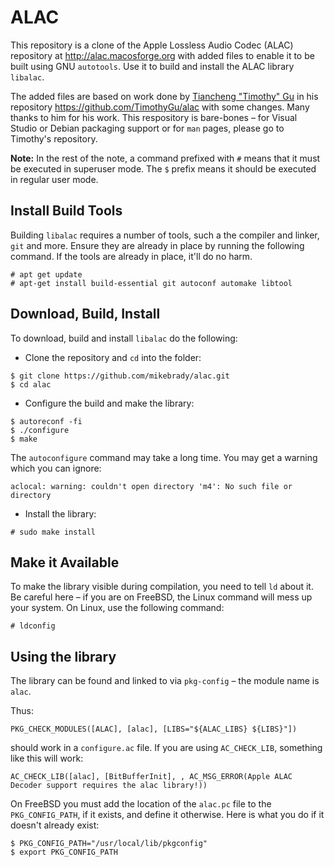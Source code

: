 ALAC
====

This repository is a clone of the Apple Lossless Audio Codec (ALAC) repository at http://alac.macosforge.org with added files to enable it to be built using GNU `autotools`. Use it to build and install the ALAC library `libalac`.

The added files are based on work done by [Tiancheng "Timothy" Gu](https://github.com/TimothyGu)  in his repository https://github.com/TimothyGu/alac with some changes. Many thanks to him for his work. This respository is bare-bones – for Visual Studio or Debian packaging support or for `man` pages, please go to Timothy's repository.

**Note:** In the rest of the note, a command prefixed with `#` means that it must be executed in superuser mode. The `$` prefix means it should be executed in regular user mode.

Install Build Tools
---
Building `libalac` requires a number of tools, such a the compiler and linker, `git` and more. Ensure they are already in place by running the following command. If the tools are already in place, it'll do no harm. 
```
# apt get update
# apt-get install build-essential git autoconf automake libtool
```
Download, Build, Install
---

To download, build and install `libalac` do the following:

* Clone the repository and `cd` into the folder:
```
$ git clone https://github.com/mikebrady/alac.git
$ cd alac
```
* Configure the build and make the library:
```
$ autoreconf -fi
$ ./configure
$ make
```
The `autoconfigure` command may take a long time. You may get a warning which you can ignore:
```
aclocal: warning: couldn't open directory 'm4': No such file or directory
```

* Install the library:
```
# sudo make install
```
Make it Available
---
To make the library visible during compilation, you need to tell `ld` about it. Be careful here – if you are on FreeBSD, the Linux command will mess up your system. On Linux, use the following command:
```
# ldconfig
```

Using the library
---

The library can be found and linked to via `pkg-config` – the module name is `alac`.

Thus:
```
PKG_CHECK_MODULES([ALAC], [alac], [LIBS="${ALAC_LIBS} ${LIBS}"])
```
should work in a `configure.ac` file. If you are using `AC_CHECK_LIB`, something like this will work:
```
AC_CHECK_LIB([alac], [BitBufferInit], , AC_MSG_ERROR(Apple ALAC Decoder support requires the alac library!))
```

On FreeBSD you must add the location of the `alac.pc` file to the `PKG_CONFIG_PATH`, if it exists, and define it otherwise. Here is what you do if it doesn't already exist:
```
$ PKG_CONFIG_PATH="/usr/local/lib/pkgconfig"
$ export PKG_CONFIG_PATH
```
